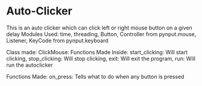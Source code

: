 # Auto-Clicker
This is an auto clicker which can click left or right mouse button on a given delay
Modules Used:
    time,
    threading,
    Button, Controller from pynput.mouse,
    Listener, KeyCode from pynput.keyboard

Class made:
    ClickMouse:
        Functions Made Inside:
            start_clicking: Will start clicking,
            stop_clicking: Will stop clicking,
            exit: Will exit the program,
            run: Will run the autoclicker

Functions Made:
    on_press: Tells what to do when any button is pressed
